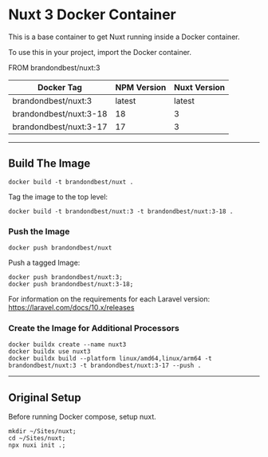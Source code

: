 # Nuxt 3 Docker Container

This is a base container to get Nuxt running inside a Docker container.

To use this in your project, import the Docker container.

FROM brandondbest/nuxt:3

| Docker Tag             | NPM Version | Nuxt Version |
|------------------------|-------------|--------------|
| brandondbest/nuxt:3    | latest      | latest       |
| brandondbest/nuxt:3-18 | 18          | 3            |
| brandondbest/nuxt:3-17 | 17          | 3            |

---

## Build The Image
```
docker build -t brandondbest/nuxt .
```

Tag the image to the top level:
```
docker build -t brandondbest/nuxt:3 -t brandondbest/nuxt:3-18 .
```

### Push the Image

```
docker push brandondbest/nuxt
```

Push a tagged Image:
```
docker push brandondbest/nuxt:3;
docker push brandondbest/nuxt:3-18;
```

For information on the requirements for each Laravel version:
https://laravel.com/docs/10.x/releases

### Create the Image for Additional Processors

```
docker buildx create --name nuxt3
docker buildx use nuxt3
docker buildx build --platform linux/amd64,linux/arm64 -t brandondbest/nuxt:3 -t brandondbest/nuxt:3-17 --push .
```


---

## Original Setup

Before running Docker compose, setup nuxt.

```
mkdir ~/Sites/nuxt;
cd ~/Sites/nuxt;
npx nuxi init .;
```